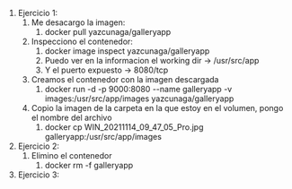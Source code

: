   1. Ejercicio 1:
     1. Me desacargo la imagen:
        1. docker pull yazcunaga/galleryapp
     2. Inspecciono el contenedor:
        1. docker image inspect yazcunaga/galleryapp
        2. Puedo ver en la informacion el working dir -> /usr/src/app
        3. Y el puerto expuesto -> 8080/tcp
     3. Creamos el contenedor con la imagen descargada
        1. docker run -d -p 9000:8080 --name galleryapp -v images:/usr/src/app/images yazcunaga/galleryapp
     4. Copio la imagen de la carpeta en la que estoy en el volumen, pongo el nombre del archivo
        1. docker cp WIN_20211114_09_47_05_Pro.jpg galleryapp:/usr/src/app/images
  2. Ejercicio 2:
     1. Elimino el contenedor
        1. docker rm -f galleryapp
  3.  Ejercicio 3:
